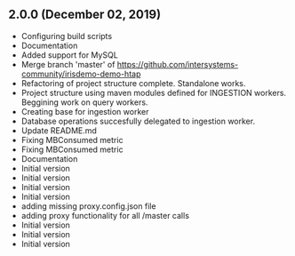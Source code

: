 ## 2.0.0 (December 02, 2019)
  - Configuring build scripts
  - Documentation
  - Added support for MySQL
  - Merge branch 'master' of https://github.com/intersystems-community/irisdemo-demo-htap
  - Refactoring of project structure complete. Standalone works.
  - Project structure using maven modules defined for INGESTION workers. Beggining work on query workers.
  - Creating base for ingestion worker
  - Database operations succesfully delegated to ingestion worker.
  - Update README.md
  - Fixing MBConsumed metric
  - Fixing MBConsumed metric
  - Documentation
  - Initial version
  - Initial version
  - Initial version
  - Initial version
  - adding missing proxy.config.json file
  - adding proxy functionality for all /master calls
  - Initial version
  - Initial version
  - Initial version

